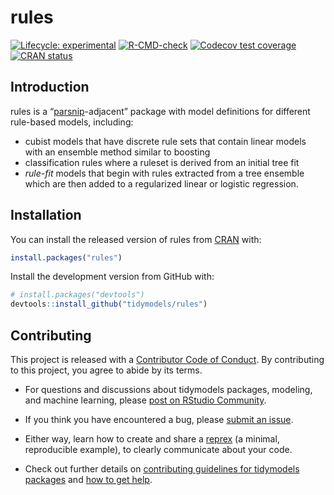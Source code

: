 
<!-- README.md is generated from README.Rmd. Please edit that file -->

# rules

<!-- badges: start -->

[![Lifecycle:
experimental](https://img.shields.io/badge/lifecycle-experimental-orange.svg)](https://lifecycle.r-lib.org/articles/stages.html)
[![R-CMD-check](https://github.com/tidymodels/rules/workflows/R-CMD-check/badge.svg)](https://github.com/tidymodels/rules/actions)
[![Codecov test
coverage](https://codecov.io/gh/tidymodels/rules/branch/master/graph/badge.svg)](https://codecov.io/gh/tidymodels/rules?branch=master)
[![CRAN
status](https://www.r-pkg.org/badges/version/rules)](https://cran.r-project.org/package=rules)
<!-- badges: end -->

## Introduction

rules is a “[parsnip](https://parsnip.tidymodels.org/)-adjacent” package
with model definitions for different rule-based models, including:

  - cubist models that have discrete rule sets that contain linear
    models with an ensemble method similar to boosting
  - classification rules where a ruleset is derived from an initial tree
    fit
  - *rule-fit* models that begin with rules extracted from a tree
    ensemble which are then added to a regularized linear or logistic
    regression.

## Installation

You can install the released version of rules from
[CRAN](https://CRAN.R-project.org) with:

``` r
install.packages("rules")
```

Install the development version from GitHub with:

``` r
# install.packages("devtools")
devtools::install_github("tidymodels/rules")
```

## Contributing

This project is released with a [Contributor Code of
Conduct](https://contributor-covenant.org/version/2/0/CODE_OF_CONDUCT.html).
By contributing to this project, you agree to abide by its terms.

  - For questions and discussions about tidymodels packages, modeling,
    and machine learning, please [post on RStudio
    Community](https://community.rstudio.com/new-topic?category_id=15&tags=tidymodels,question).

  - If you think you have encountered a bug, please [submit an
    issue](https://github.com/tidymodels/rules/issues).

  - Either way, learn how to create and share a
    [reprex](https://reprex.tidyverse.org/articles/articles/learn-reprex.html)
    (a minimal, reproducible example), to clearly communicate about your
    code.

  - Check out further details on [contributing guidelines for tidymodels
    packages](https://www.tidymodels.org/contribute/) and [how to get
    help](https://www.tidymodels.org/help/).
